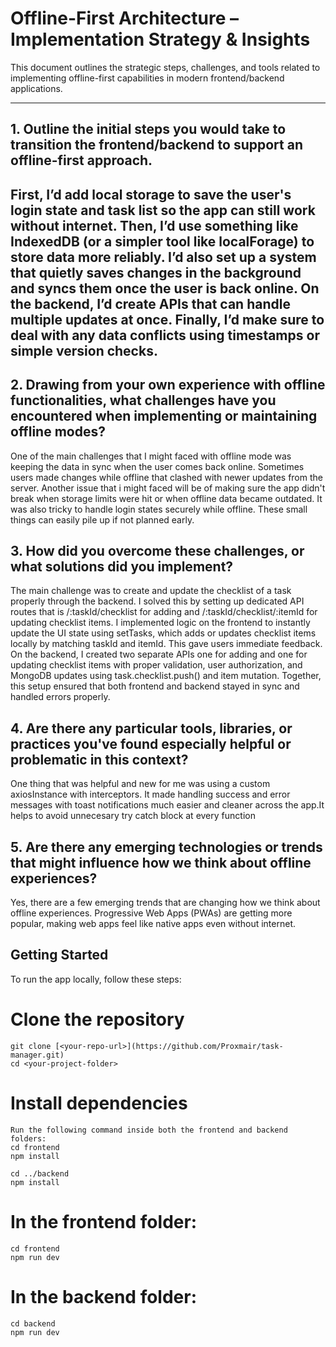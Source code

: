 # Offline-First Architecture – Implementation Strategy & Insights

This document outlines the strategic steps, challenges, and tools related to implementing offline-first capabilities in modern frontend/backend applications.

---

## 1. Outline the initial steps you would take to transition the frontend/backend to support an offline-first approach.

First, I’d add local storage to save the user's login state and task list so the app can still work without internet. Then, I’d use something like IndexedDB (or a simpler tool like localForage) to store data more reliably. I’d also set up a system that quietly saves changes in the background and syncs them once the user is back online. On the backend, I’d create APIs that can handle multiple updates at once. Finally, I’d make sure to deal with any data conflicts using timestamps or simple version checks.
---

## 2. Drawing from your own experience with offline functionalities, what challenges have you encountered when implementing or maintaining offline modes?

One of the main challenges that I might faced with offline mode was keeping the data in sync when the user comes back online. Sometimes users made changes while offline that clashed with newer updates from the server. Another issue that i might faced will be of making sure the app didn't break when storage limits were hit or when offline data became outdated. It was also tricky to handle login states securely while offline. These small things can easily pile up if not planned early.


## 3. How did you overcome these challenges, or what solutions did you implement?

The main challenge was to create and update the checklist of a task properly through the backend. I solved this by setting up dedicated API routes 
that is /:taskId/checklist for adding and /:taskId/checklist/:itemId for updating checklist items. I implemented logic on the frontend to instantly update the UI state using setTasks, which adds or updates checklist items locally by matching taskId and itemId. This gave users immediate feedback. On the backend, I created two separate APIs one for adding and one for updating checklist items with proper validation, user authorization, and MongoDB updates using task.checklist.push() and item mutation. Together, this setup ensured that both frontend and backend stayed in sync and handled errors properly.

## 4. Are there any particular tools, libraries, or practices you've found especially helpful or problematic in this context?

One thing that was helpful and new for me was using a custom axiosInstance with interceptors. It made handling success and error messages with toast notifications much easier and cleaner across the app.It helps to avoid unnecesary try catch block at every function

## 5. Are there any emerging technologies or trends that might influence how we think about offline experiences?

Yes, there are a few emerging trends that are changing how we think about offline experiences. Progressive Web Apps (PWAs) are getting more popular, making web apps feel like native apps even without internet.

## Getting Started
To run the app locally, follow these steps:

# Clone the repository

    git clone [<your-repo-url>](https://github.com/Proxmair/task-manager.git)
    cd <your-project-folder>
# 
# Install dependencies
    Run the following command inside both the frontend and backend folders:
    cd frontend
    npm install

    cd ../backend
    npm install

# In the frontend folder: 
    cd frontend
    npm run dev

# In the backend folder: 
    cd backend
    npm run dev
